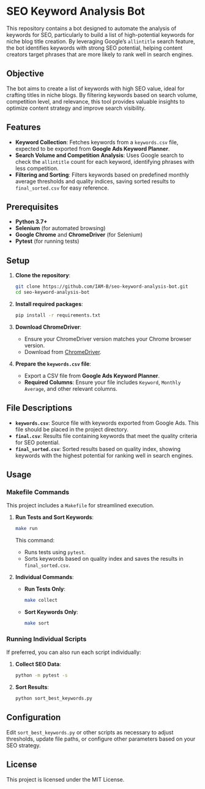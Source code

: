 # SEO Keyword Analysis Bot

This repository contains a bot designed to automate the analysis of keywords for SEO, particularly to build a list of high-potential keywords for niche blog title creation. By leveraging Google’s `allintitle` search feature, the bot identifies keywords with strong SEO potential, helping content creators target phrases that are more likely to rank well in search engines.

## Objective

The bot aims to create a list of keywords with high SEO value, ideal for crafting titles in niche blogs. By filtering keywords based on search volume, competition level, and relevance, this tool provides valuable insights to optimize content strategy and improve search visibility.

## Features

- **Keyword Collection**: Fetches keywords from a `keywords.csv` file, expected to be exported from **Google Ads Keyword Planner**.
- **Search Volume and Competition Analysis**: Uses Google search to check the `allintitle` count for each keyword, identifying phrases with less competition.
- **Filtering and Sorting**: Filters keywords based on predefined monthly average thresholds and quality indices, saving sorted results to `final_sorted.csv` for easy reference.

## Prerequisites

- **Python 3.7+**
- **Selenium** (for automated browsing)
- **Google Chrome** and **ChromeDriver** (for Selenium)
- **Pytest** (for running tests)

## Setup

1. **Clone the repository**:
   ```bash
   git clone https://github.com/IAM-B/seo-keyword-analysis-bot.git
   cd seo-keyword-analysis-bot
   ```

2. **Install required packages**:
   ```bash
   pip install -r requirements.txt
   ```

3. **Download ChromeDriver**:
   - Ensure your ChromeDriver version matches your Chrome browser version.
   - Download from [ChromeDriver](https://sites.google.com/chromium.org/driver/).

4. **Prepare the `keywords.csv` file**:
   - Export a CSV file from **Google Ads Keyword Planner**.
   - **Required Columns**: Ensure your file includes `Keyword`, `Monthly Average`, and other relevant columns.

## File Descriptions

- **`keywords.csv`**: Source file with keywords exported from Google Ads. This file should be placed in the project directory.
- **`final.csv`**: Results file containing keywords that meet the quality criteria for SEO potential.
- **`final_sorted.csv`**: Sorted results based on quality index, showing keywords with the highest potential for ranking well in search engines.

## Usage

### Makefile Commands

This project includes a `Makefile` for streamlined execution.

1. **Run Tests and Sort Keywords**:
   ```bash
   make run
   ```

   This command:
   - Runs tests using `pytest`.
   - Sorts keywords based on quality index and saves the results in `final_sorted.csv`.

2. **Individual Commands**:
   - **Run Tests Only**:
     ```bash
     make collect
     ```
   - **Sort Keywords Only**:
     ```bash
     make sort
     ```

### Running Individual Scripts

If preferred, you can also run each script individually:

1. **Collect SEO Data**:
   ```bash
   python -m pytest -s
   ```

2. **Sort Results**:
   ```bash
   python sort_best_keywords.py
   ```

## Configuration

Edit `sort_best_keywords.py` or other scripts as necessary to adjust thresholds, update file paths, or configure other parameters based on your SEO strategy.

## License

This project is licensed under the MIT License.
